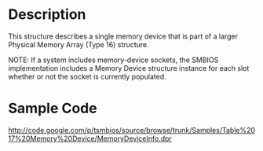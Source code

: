 # Description #

This structure describes a single memory device that is part of a larger Physical Memory Array (Type 16) structure.

NOTE: If a system includes memory-device sockets, the SMBIOS implementation includes a Memory Device structure instance for each slot whether or not the socket is currently populated.


# Sample Code #

http://code.google.com/p/tsmbios/source/browse/trunk/Samples/Table%2017%20Memory%20Device/MemoryDeviceInfo.dpr